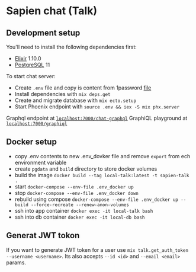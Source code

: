 # Sapien chat (Talk)

## Development setup

You'll need to install the following dependencies first:

* [Elixir](https://elixir-lang.org/install.html) 1.10.0
* [PostgreSQL](https://postgresapp.com/) 11

To start chat server:

* Create `.env` file and copy is content from 1password [file](https://sapien.1password.com/vaults/ajcgx3zogtvg6xo7qkzou5jjd4/allitems/whypdk7xhjabpmijt76osgesl4)
* Install dependencies with `mix deps.get`
* Create and migrate database with `mix ecto.setup`
* Start Phoenix endpoint with `source .env && iex -S mix phx.server`

Graphql endpoint at [`localhost:7000/chat-graphql`](http://localhost:7000/graphql)
GraphiQL playground at [`localhost:7000/graphiql`](http://localhost:7000/graphiql)

## Docker setup
* copy .env contents to new .env_dovker file and remove `export` from ech environment variable
* create `pgdata` and `build` directory to store docker volumes 
* build the image `docker build --tag local-talk:latest -t sapien-talk . `
* start `docker-compose --env-file .env_docker up`
* stop `docker-compose --env-file .env_docker down`
* rebuild using compose `docker-compose --env-file .env_docker up --build --force-recreate --renew-anon-volumes`
* ssh into app container `docker exec -it local-talk bash`
* ssh into db container `docker exec -it local-db bash`

## Generat JWT tokon
If you want to generate JWT token for a user use `mix talk.get_auth_token --username <username>`. Its  also accepts `--id <id>` and `--email <email>` params.
